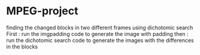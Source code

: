# MPEG-project
finding the changed blocks in two different frames using dichotomic search 
First : run the imgpadding code to generate the image with padding 
then : run the dichotomic search code to generate the images with the differences in the blocks
